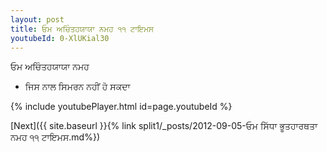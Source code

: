 ```yaml
---
layout: post
title: ਓਮ ਅਚਿੰਤਹਯਾਯਾ ਨਮਹ ੧੧ ਟਾਇਮਸ
youtubeId: 0-XlUKial30
---
```

 
 
 ਓਮ ਅਚਿੰਤਹਯਾਯਾ ਨਮਹ  
 
 -  ਜਿਸ ਨਾਲ ਸਿਮਰਨ ਨਹੀਂ ਹੋ ਸਕਦਾ 
 
  
 
  
 
 
 
 
 
 


{% include youtubePlayer.html id=page.youtubeId %}
 
[Next]({{ site.baseurl }}{% link  split1/_posts/2012-09-05-ਓਮ ਸਿੱਧਾ ਭੂਤਹਾਰਥਤਾ ਨਮਹ ੧੧ ਟਾਇਮਸ.md%})
 
